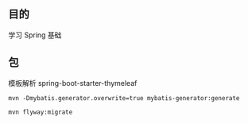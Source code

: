 ## 目的
学习 Spring 基础

## 包
模板解析 spring-boot-starter-thymeleaf

``
mvn -Dmybatis.generator.overwrite=true mybatis-generator:generate
``

``
mvn flyway:migrate
``
